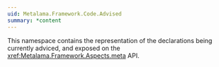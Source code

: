```yaml
---
uid: Metalama.Framework.Code.Advised
summary: *content
---
```

This namespace contains the representation of the declarations being currently adviced, and exposed on the <xref:Metalama.Framework.Aspects.meta> API.
